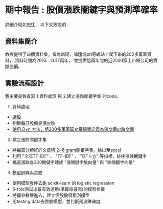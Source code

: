 # 期中報告 : 股價漲跌關鍵字與預測準確率
詳細介紹如[PPT]( https://github.com/ugotsuyokunaru/BigDataBusinessAnalysis/blob/master/%E8%AA%9E%E6%84%8F%E5%88%86%E6%9E%90%E8%B3%87%E6%96%99%E8%99%95%E7%90%86/%E8%82%A1%E5%83%B9%E6%BC%B2%E8%B7%8C%E9%97%9C%E9%8D%B5%E5%AD%97%E8%88%87%E9%A0%90%E6%B8%AC%E6%BA%96%E7%A2%BA%E7%8E%87(%E7%B0%A1%E8%A6%81%E7%89%88).pptx)
，以下大致說明 : 

## 資料集簡介
教授提供了四個資料集，皆為新聞、論壇或ptt等網站上爬下來的200多萬筆資料，
資料時間為2016、2017兩年，
並提供這兩年間的近2000家上市櫃公司的實際股價。

## 實驗流程設計
我主要是負責寫 1.資料處理 與 2.建立漲跌關鍵字集 的code。

1. 資料處理
  - [選股](https://github.com/ugotsuyokunaru/BigDataBusinessAnalysis/blob/master/%E8%AA%9E%E6%84%8F%E5%88%86%E6%9E%90%E8%B3%87%E6%96%99%E8%99%95%E7%90%86/step0_df_choose_stock.py)
  - [判斷每日股價是漲or跌](https://github.com/ugotsuyokunaru/BigDataBusinessAnalysis/blob/master/%E8%AA%9E%E6%84%8F%E5%88%86%E6%9E%90%E8%B3%87%E6%96%99%E8%99%95%E7%90%86/step1_actual_updown.py)
  - [使用 D+n 方法，將200多萬筆篇文章歸類定義為漲文章or跌文章](https://github.com/ugotsuyokunaru/BigDataBusinessAnalysis/blob/master/%E8%AA%9E%E6%84%8F%E5%88%86%E6%9E%90%E8%B3%87%E6%96%99%E8%99%95%E7%90%86/step2_doc_updown.py)

2. 建立漲跌關鍵字集
  - [將每篇分類好的文章切 2~6 gram關鍵字集，輸出至excel](https://github.com/ugotsuyokunaru/BigDataBusinessAnalysis/blob/master/%E8%AA%9E%E6%84%8F%E5%88%86%E6%9E%90%E8%B3%87%E6%96%99%E8%99%95%E7%90%86/step3_choose_keyword.py)
  - 利用 "全部TF-IDF" 、 "TF-IDF" 、 "DF卡方" 等指標，排序漲跌關鍵字
  - 挑選漲跌各300關鍵字建成 "漲關鍵字集向量" 與 "跌關鍵字向量"


3. 模型訓練與實驗

  - 使用模型套件去跑 scikit-learn 的 logistic regression
  - 5-fold測試出最有效適用(準確率最高)的模型參數
  - 將模參數餵進去，建立個股股價預測模型
  - 用testing data去實驗模型，並判斷預測準確度
